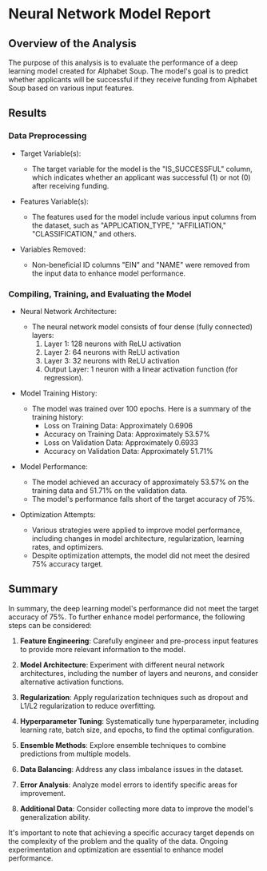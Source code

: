 # Neural Network Model Report

## Overview of the Analysis

The purpose of this analysis is to evaluate the performance of a deep learning model created for Alphabet Soup. The model's goal is to predict whether applicants will be successful if they receive funding from Alphabet Soup based on various input features.

## Results

### Data Preprocessing

- Target Variable(s):

  - The target variable for the model is the "IS_SUCCESSFUL" column, which indicates whether an applicant was successful (1) or not (0) after receiving funding.

- Features Variable(s):

  - The features used for the model include various input columns from the dataset, such as "APPLICATION_TYPE," "AFFILIATION," "CLASSIFICATION," and others.

- Variables Removed:
  - Non-beneficial ID columns "EIN" and "NAME" were removed from the input data to enhance model performance.

### Compiling, Training, and Evaluating the Model

- Neural Network Architecture:

  - The neural network model consists of four dense (fully connected) layers:
    1. Layer 1: 128 neurons with ReLU activation
    2. Layer 2: 64 neurons with ReLU activation
    3. Layer 3: 32 neurons with ReLU activation
    4. Output Layer: 1 neuron with a linear activation function (for regression).

- Model Training History:

  - The model was trained over 100 epochs. Here is a summary of the training history:
    - Loss on Training Data: Approximately 0.6906
    - Accuracy on Training Data: Approximately 53.57%
    - Loss on Validation Data: Approximately 0.6933
    - Accuracy on Validation Data: Approximately 51.71%

- Model Performance:

  - The model achieved an accuracy of approximately 53.57% on the training data and 51.71% on the validation data.
  - The model's performance falls short of the target accuracy of 75%.

- Optimization Attempts:
  - Various strategies were applied to improve model performance, including changes in model architecture, regularization, learning rates, and optimizers.
  - Despite optimization attempts, the model did not meet the desired 75% accuracy target.

## Summary

In summary, the deep learning model's performance did not meet the target accuracy of 75%. To further enhance model performance, the following steps can be considered:

1. **Feature Engineering**: Carefully engineer and pre-process input features to provide more relevant information to the model.

2. **Model Architecture**: Experiment with different neural network architectures, including the number of layers and neurons, and consider alternative activation functions.

3. **Regularization**: Apply regularization techniques such as dropout and L1/L2 regularization to reduce overfitting.

4. **Hyperparameter Tuning**: Systematically tune hyperparameter, including learning rate, batch size, and epochs, to find the optimal configuration.

5. **Ensemble Methods**: Explore ensemble techniques to combine predictions from multiple models.

6. **Data Balancing**: Address any class imbalance issues in the dataset.

7. **Error Analysis**: Analyze model errors to identify specific areas for improvement.

8. **Additional Data**: Consider collecting more data to improve the model's generalization ability.

It's important to note that achieving a specific accuracy target depends on the complexity of the problem and the quality of the data. Ongoing experimentation and optimization are essential to enhance model performance.
